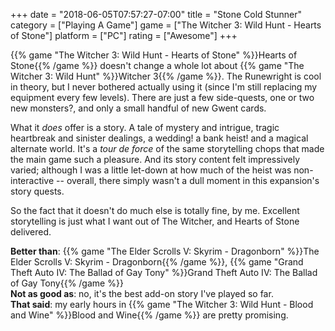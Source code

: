 +++
date = "2018-06-05T07:57:27-07:00"
title = "Stone Cold Stunner"
category = ["Playing A Game"]
game = ["The Witcher 3: Wild Hunt - Hearts of Stone"]
platform = ["PC"]
rating = ["Awesome"]
+++

{{% game "The Witcher 3: Wild Hunt - Hearts of Stone" %}}Hearts of Stone{{% /game %}} doesn't change a whole lot about {{% game "The Witcher 3: Wild Hunt" %}}Witcher 3{{% /game %}}.  The Runewright is cool in theory, but I never bothered actually using it (since I'm still replacing my equipment every few levels).  There are just a few side-quests, one or two new monsters?, and only a small handful of new Gwent cards.

What it <i>does</i> offer is a story.  A tale of mystery and intrigue, tragic heartbreak and sinister dealings, a wedding! a bank heist! and a magical alternate world.  It's a <i>tour de force</i> of the same storytelling chops that made the main game such a pleasure.  And its story content felt impressively varied; although I was a little let-down at how much of the heist was non-interactive -- overall, there simply wasn't a dull moment in this expansion's story quests.

So the fact that it doesn't do much else is totally fine, by me.  Excellent storytelling is just what I want out of The Witcher, and Hearts of Stone delivered.

<b>Better than</b>: {{% game "The Elder Scrolls V: Skyrim - Dragonborn" %}}The Elder Scrolls V: Skyrim - Dragonborn{{% /game %}}, {{% game "Grand Theft Auto IV: The Ballad of Gay Tony" %}}Grand Theft Auto IV: The Ballad of Gay Tony{{% /game %}}  
<b>Not as good as</b>: no, it's the best add-on story I've played so far.  
<b>That said</b>: my early hours in {{% game "The Witcher 3: Wild Hunt - Blood and Wine" %}}Blood and Wine{{% /game %}} are pretty promising.
